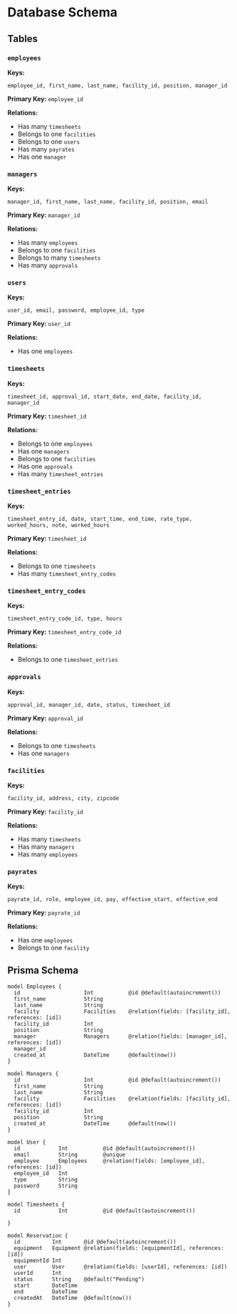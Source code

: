 # Database Schema

## Tables
### `employees`
<b>Keys:</b>

```
employee_id, first_name, last_name, facility_id, position, manager_id
```
<b> Primary Key: </b> `employee_id`

<b> Relations: </b> 
- Has many `timesheets`
- Belongs to one `facilities`
- Belongs to one `users`
- Has many `payrates`
- Has one `manager`
    
### `managers`
<b>Keys:</b>

    manager_id, first_name, last_name, facility_id, position, email

<b> Primary Key: </b> `manager_id`

<b> Relations: </b> 
- Has many `employees`
- Belongs to one `facilities`
- Belongs to many `timesheets`
- Has many `approvals`

### `users`
<b>Keys:</b>

    user_id, email, password, employee_id, type

<b> Primary Key: </b> `user_id`

<b> Relations: </b> 
- Has one `employees`

### `timesheets`
<b>Keys:</b>

    timesheet_id, approval_id, start_date, end_date, facility_id, manager_id

<b> Primary Key: </b> `timesheet_id`

<b> Relations: </b> 
- Belongs to one `employees`
- Has  one `managers`
- Belongs to one `facilities`
- Has one `approvals`
- Has many `timesheet_entries`

### `timesheet_entries`
<b>Keys:</b>

    timesheet_entry_id, date, start_time, end_time, rate_type, worked_hours, note, worked_hours

<b> Primary Key: </b> `timesheet_id`

<b> Relations: </b> 
- Belongs to one `timesheets`
- Has many `timesheet_entry_codes`

### `timesheet_entry_codes`
<b>Keys:</b>

    timesheet_entry_code_id, type, hours

<b> Primary Key: </b> `timesheet_entry_code_id`

<b> Relations: </b> 
- Belongs to one `timesheet_entries`

### `approvals`
<b>Keys:</b>

    approval_id, manager_id, date, status, timesheet_id

<b> Primary Key: </b> `approval_id`

<b> Relations: </b> 
- Belongs to one `timesheets`
- Has one `managers`

### `facilities`
<b>Keys:</b>

    facility_id, address, city, zipcode

<b> Primary Key: </b> `facility_id`

<b> Relations: </b> 
- Has many `timesheets`
- Has many `managers`
- Has many `employees`

### `payrates`
<b>Keys:</b>

    payrate_id, role, employee_id, pay, effective_start, effective_end

<b> Primary Key: </b> `payrate_id`

<b> Relations: </b> 
- Has one `employees`
- Belongs to one `facility`

## Prisma Schema
```
model Employees {
  id                    Int           @id @default(autoincrement())
  first_name            String
  last_name             String
  facility              Facilities    @relation(fields: [facility_id], references: [id])
  facility_id           Int 
  position              String        
  manager               Managers      @relation(fields: [manager_id], references: [id]) 
  manager_id
  created_at            DateTime      @default(now())
}

model Managers {
  id                    Int           @id @default(autoincrement())
  first_name            String
  last_name             String
  facility              Facilities    @relation(fields: [facility_id], references: [id])
  facility_id           Int 
  position              String        
  created_at            DateTime      @default(now())
}

model User {
  id            Int           @id @default(autoincrement())
  email         String        @unique
  employee      Employees     @relation(fields: [employee_id], references: [id])
  employee_id   Int
  type          String
  password      String
}

model Timesheets {
  id            Int           @id @default(autoincrement())
  
}

model Reservation {
  id          Int       @id @default(autoincrement())
  equipment   Equipment @relation(fields: [equipmentId], references: [id])
  equipmentId Int
  user        User      @relation(fields: [userId], references: [id])
  userId      Int
  status      String    @default("Pending")
  start       DateTime
  end         DateTime
  createdAt   DateTime  @default(now())
}
```